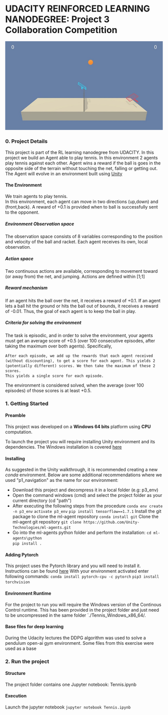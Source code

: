   
# UDACITY REINFORCED LEARNING NANODEGREE: Project 3 Collaboration Competition  

![CollabCompet](./images/Tennis.jpg)
  
### 0. Project Details  
  
 This project is part of the RL learning nanodegree from UDACITY. In this project we build an Agent able to play tennis. In this environment 2 agents play tennis against each other. Agent wins a reward if the ball is goes in the opposite side of the terrain without touching the net, falling or getting out. 
 The Agent will evolve in an environment built using [Unity](https://blogs.unity3d.com/2017/09/19/introducing-unity-machine-learning-agents/) 

  
#### The Environment  
  
We train agents to play tennis.   
In this environment, each agent can move in two directions (up,down) and (front,back). A reward of +0.1 is provided when to ball is successfully sent to the opponent. 
 
##### Environment Observation space  
The observation space consists of 8 variables corresponding to the position and velocity of the ball and racket. Each agent receives its own, local observation.

##### Action space  
Two continuous actions are available, corresponding to movement toward (or away from) the net, and jumping.
Actions are defined within [1;1]
  
##### Reward mechanism  
If an agent hits the ball over the net, it receives a reward of +0.1. If an agent lets a ball hit the ground or hits the ball out of bounds, it receives a reward of -0.01. Thus, the goal of each agent is to keep the ball in play.

##### Criteria for solving the environment  
The task is episodic, and in order to solve the environment, your agents must get an average score of +0.5 (over 100 consecutive episodes, after taking the maximum over both agents). Specifically,

    After each episode, we add up the rewards that each agent received (without discounting), to get a score for each agent. This yields 2 (potentially different) scores. We then take the maximum of these 2 scores.
    This yields a single score for each episode.

The environment is considered solved, when the average (over 100 episodes) of those scores is at least +0.5.

### 1. Getting Started  
  
#### Preamble  

This project was developed on a **Windows 64 bits** platform using **CPU** computation.

To launch the project you will require installing Unity environment and its dependencies. The Windows installation is covered [here](https://github.com/Unity-Technologies/ml-agents/blob/master/docs/Installation-Windows.md)

#### Installing

As suggested in the Unity walkthrough, it is recommended creating a new *conda*  environment. Below are some additional recommendations where we used "p1_navigation" as the name for our environment:

* Download this project and decompress it in a local folder (e.g: p3_env)
* Open the command windows (cmd) and select the project folder as your current directory (cd "path")
* After executing the following steps from the procedure
 `conda env create -n p3_env`
 `activate p3_env`
 `pip install tensorflow==1.7.1`
 Install the git package to clone the ml-agent repository
 `conda install git`
Clone the ml-agent git repository
 `git clone https://github.com/Unity-Technologies/ml-agents.git`
* Go into the ml-agents python folder and perform the installation: 
 `cd ml-agents\python`  
 `pip install .`  
 
#### Adding Pytorch
This project uses the Pytorch library and you will need to install it. Instructions can be found [here](https://pytorch.org/)
 With your environment activated enter following commands:
`conda install pytorch-cpu -c pytorch`
`pip3 install torchvision`

#### Environment Runtime
For the project to run you will require the Windows version of the Continous Control runtime. This has been provided in the project folder and just need to be uncompressed in the same folder `./Tennis_Windows_x86_64/.

#### Base files for deep learning
During the Udacity lectures the DDPG algorithm was used to solve a pendulum open-ai gym environment.
Some files from this exercise were used as a base

### 2. Run the project  
 
#### Structure

 The project folder contains one Jupyter notebook:
	Tennis.ipynb

#### Execution

Launch the jupyter notebook
`jupyter notebook Tennis.ipynb`
